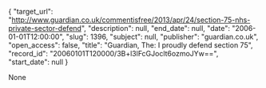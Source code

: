 {
  "target_url": "http://www.guardian.co.uk/commentisfree/2013/apr/24/section-75-nhs-private-sector-defend", 
  "description": null, 
  "end_date": null, 
  "date": "2006-01-01T12:00:00", 
  "slug": 1396, 
  "subject": null, 
  "publisher": "guardian.co.uk", 
  "open_access": false, 
  "title": "Guardian, The: I proudly defend section 75", 
  "record_id": "20060101T120000/3B+l3lFcGJoclt6ozmoJYw==", 
  "start_date": null
}

None